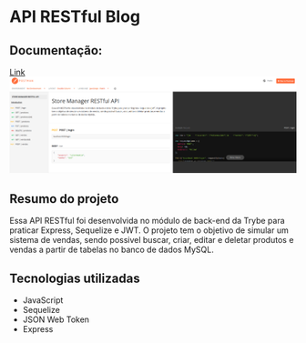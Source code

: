 # API RESTful Blog

## Documentação:
[Link]([https://moutim-stats-spotify.herokuapp.com/](https://documenter.getpostman.com/view/19292971/UzBtnin7))
![image-20220219224639838](preview.png)

## Resumo do projeto

Essa API RESTful foi desenvolvida no módulo de back-end da Trybe para praticar Express, Sequelize e JWT. O projeto tem o objetivo de simular um sistema de vendas, sendo possivel buscar, criar, editar e deletar produtos e vendas a partir de tabelas no banco de dados MySQL.

## Tecnologias utilizadas

* JavaScript
* Sequelize
* JSON Web Token
* Express
